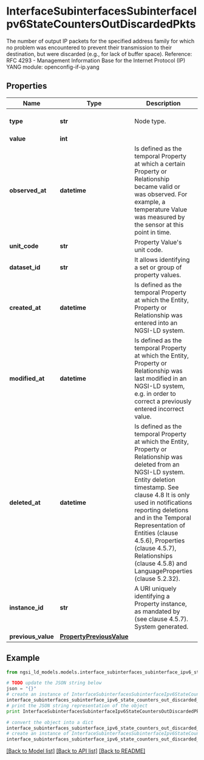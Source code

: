# InterfaceSubinterfacesSubinterfaceIpv6StateCountersOutDiscardedPkts

The number of output IP packets for the specified address family for which no problem was encountered to prevent their transmission to their destination, but were discarded (e.g., for lack of buffer space).  Reference: RFC 4293 - Management Information Base for the Internet Protocol (IP)  YANG module: openconfig-if-ip.yang 

## Properties

Name | Type | Description | Notes
------------ | ------------- | ------------- | -------------
**type** | **str** | Node type.  | [optional] [default to 'Property']
**value** | **int** |  | 
**observed_at** | **datetime** | Is defined as the temporal Property at which a certain Property or Relationship became valid or was observed. For example, a temperature Value was measured by the sensor at this point in time.  | [optional] 
**unit_code** | **str** | Property Value&#39;s unit code.  | [optional] 
**dataset_id** | **str** | It allows identifying a set or group of property values.  | [optional] 
**created_at** | **datetime** | Is defined as the temporal Property at which the Entity, Property or Relationship was entered into an NGSI-LD system.  | [optional] [readonly] 
**modified_at** | **datetime** | Is defined as the temporal Property at which the Entity, Property or Relationship was last modified in an NGSI-LD system, e.g. in order to correct a previously entered incorrect value.  | [optional] [readonly] 
**deleted_at** | **datetime** | Is defined as the temporal Property at which the Entity, Property or Relationship was deleted from an NGSI-LD system.  Entity deletion timestamp. See clause 4.8 It is only used in notifications reporting deletions and in the Temporal Representation of Entities (clause 4.5.6), Properties (clause 4.5.7), Relationships (clause 4.5.8) and LanguageProperties (clause 5.2.32).  | [optional] [readonly] 
**instance_id** | **str** | A URI uniquely identifying a Property instance, as mandated by (see clause 4.5.7). System generated.  | [optional] [readonly] 
**previous_value** | [**PropertyPreviousValue**](PropertyPreviousValue.md) |  | [optional] 

## Example

```python
from ngsi_ld_models.models.interface_subinterfaces_subinterface_ipv6_state_counters_out_discarded_pkts import InterfaceSubinterfacesSubinterfaceIpv6StateCountersOutDiscardedPkts

# TODO update the JSON string below
json = "{}"
# create an instance of InterfaceSubinterfacesSubinterfaceIpv6StateCountersOutDiscardedPkts from a JSON string
interface_subinterfaces_subinterface_ipv6_state_counters_out_discarded_pkts_instance = InterfaceSubinterfacesSubinterfaceIpv6StateCountersOutDiscardedPkts.from_json(json)
# print the JSON string representation of the object
print InterfaceSubinterfacesSubinterfaceIpv6StateCountersOutDiscardedPkts.to_json()

# convert the object into a dict
interface_subinterfaces_subinterface_ipv6_state_counters_out_discarded_pkts_dict = interface_subinterfaces_subinterface_ipv6_state_counters_out_discarded_pkts_instance.to_dict()
# create an instance of InterfaceSubinterfacesSubinterfaceIpv6StateCountersOutDiscardedPkts from a dict
interface_subinterfaces_subinterface_ipv6_state_counters_out_discarded_pkts_form_dict = interface_subinterfaces_subinterface_ipv6_state_counters_out_discarded_pkts.from_dict(interface_subinterfaces_subinterface_ipv6_state_counters_out_discarded_pkts_dict)
```
[[Back to Model list]](../README.md#documentation-for-models) [[Back to API list]](../README.md#documentation-for-api-endpoints) [[Back to README]](../README.md)


